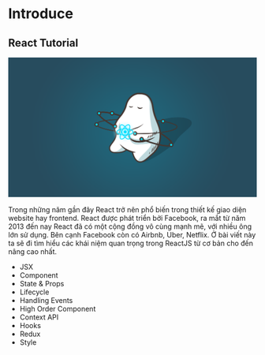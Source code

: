 # Introduce

## React Tutorial

![Basic Concepts React](.gitbook/assets/react.png)

Trong những năm gần đây React trở nên phổ biến trong thiết kế giao diện website hay frontend. React được phát triển bởi Facebook, ra mắt từ năm 2013 đến nay React đã có một cộng đồng vô cùng mạnh mẽ, với nhiều ông lớn sử dụng. Bên cạnh Facebook còn có Airbnb, Uber, Netflix. Ở bài viết này ta sẽ đi tìm hiểu các khái niệm quan trọng trong ReactJS từ cơ bản cho đến nâng cao nhất.

* JSX
* Component
* State & Props
* Lifecycle
* Handling Events
* High Order Component
* Context API
* Hooks
* Redux
* Style



